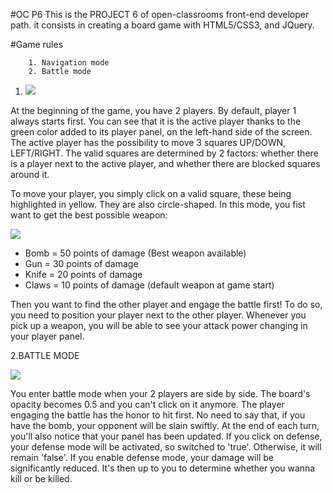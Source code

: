 #OC P6
This is the PROJECT 6 of open-classrooms front-end developer path. it consists in creating a board game with HTML5/CSS3, and JQuery.

#Game rules

		1. Navigation mode
		2. Battle mode

1. ![](https://user-images.githubusercontent.com/44770966/72439434-3830a680-37a7-11ea-8e3a-7f76ec847022.png)

At the beginning of the game, you have 2 players. By default, player 1 always starts first. 
You can see that it is the active player thanks to the green color added to its player panel, on
the left-hand side of the screen. The active player has the possibility to move 3 squares UP/DOWN,
LEFT/RIGHT. The valid squares are determined by 2 factors: whether there is a player next 
to the active player, and whether there are blocked squares around it.

To move your player, you simply click on a valid square, these being highlighted in yellow. They are 
also circle-shaped. In this mode, you fist want to get the best possible weapon:

![](https://user-images.githubusercontent.com/44770966/72439662-a2e1e200-37a7-11ea-88fc-ec847f957eee.png)
- Bomb = 50 points of damage (Best weapon available)
- Gun = 30 points of damage
- Knife = 20 points of damage
- Claws = 10 points of damage (default weapon at game start)

Then you want to find the other player and engage the battle first! To do so, you need to position 
your player next to the other player. Whenever you pick up a weapon, you will be able to see your attack
power changing in your player panel.

2.BATTLE MODE

![](https://user-images.githubusercontent.com/44770966/72439797-dcb2e880-37a7-11ea-8ee6-3a8c873085f9.png)

You enter battle mode when your 2 players are side by side. The board's opacity becomes 0.5 
and you can't click on it anymore. The player engaging the battle has the honor to hit first. 
No need to say that, if you have the bomb, your opponent will be slain swiftly. 
At the end of each turn, you'll also notice that your panel has been updated. If you click on defense, your defense 
mode will be activated, so switched to 'true'. Otherwise, it will remain 'false'. If you enable defense mode, your damage 
will be significantly reduced. It's then up to you to determine whether you wanna kill or be killed. 


